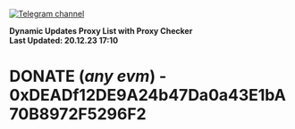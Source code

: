 [![Telegram channel](https://img.shields.io/endpoint?url=https://runkit.io/damiankrawczyk/telegram-badge/branches/master?url=https://t.me/n4z4v0d)](https://t.me/n4z4v0d) 

**Dynamic Updates Proxy List with Proxy Checker**  
**Last Updated: 20.12.23 17:10**

# DONATE (_any evm_) - 0xDEADf12DE9A24b47Da0a43E1bA70B8972F5296F2
